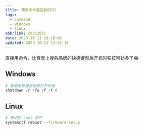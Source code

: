 ```yaml
---
title: 使用命令重启到BIOS
tags:
  - command
  - windows
  - linux
abbrlink: c93c285c
date: 2023-10-11 10:18:02
updated: 2023-10-11 13:52:16
---
```


直接用命令，比百度上搜各品牌的快捷键然后开机时狂按带劲多了😂

## Windows

```powershell
# 需使用管理员权限打开终端
shutdown /r /fw /f /t 0
```

## Linux

```bash
# 先切到 root 用户
systemctl reboot --firmware-setup
```
